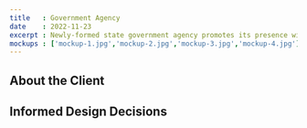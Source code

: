 ```yaml
---
title   : Government Agency
date    : 2022-11-23
excerpt : Newly-formed state government agency promotes its presence with visual standards.
mockups : ['mockup-1.jpg','mockup-2.jpg','mockup-3.jpg','mockup-4.jpg'] 
---
```


## About the Client



## Informed Design Decisions


